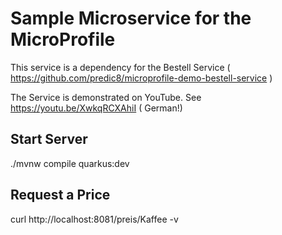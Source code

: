 # Sample Microservice for the MicroProfile

This service is a dependency for the Bestell Service ( https://github.com/predic8/microprofile-demo-bestell-service )

The Service is demonstrated on YouTube. See https://youtu.be/XwkqRCXAhiI ( German!)

## Start Server

 ./mvnw compile quarkus:dev
 

## Request a Price
 
curl  http://localhost:8081/preis/Kaffee -v
